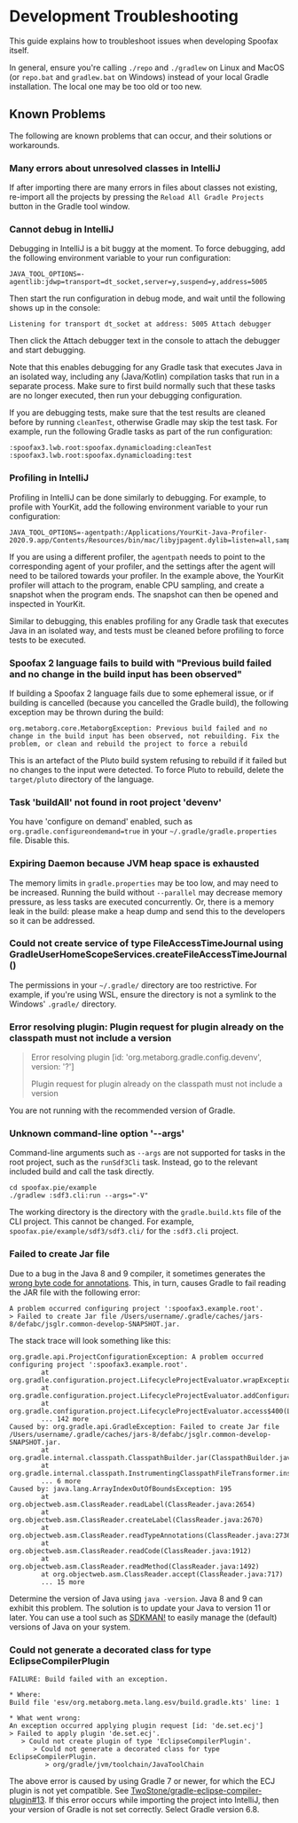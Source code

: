 # Development Troubleshooting

This guide explains how to troubleshoot issues when developing Spoofax itself.

In general, ensure you're calling `./repo` and `./gradlew` on Linux and MacOS (or `repo.bat` and `gradlew.bat` on Windows) instead of your local Gradle installation. The local one may be too old or too new.

## Known Problems
The following are known problems that can occur, and their solutions or workarounds.

### Many errors about unresolved classes in IntelliJ
If after importing there are many errors in files about classes not existing, re-import all the projects by pressing the `Reload All Gradle Projects` button in the Gradle tool window.

### Cannot debug in IntelliJ
Debugging in IntelliJ is a bit buggy at the moment. To force debugging, add the following environment variable to your run configuration:

```
JAVA_TOOL_OPTIONS=-agentlib:jdwp=transport=dt_socket,server=y,suspend=y,address=5005
```

Then start the run configuration in debug mode, and wait until the following shows up in the console:

```
Listening for transport dt_socket at address: 5005 Attach debugger
```

Then click the <span class="guilabel">Attach debugger</span> text in the console to attach the debugger and start debugging.

Note that this enables debugging for any Gradle task that executes Java in an isolated way, including any (Java/Kotlin) compilation tasks that run in a separate process.
Make sure to first build normally such that these tasks are no longer executed, then run your debugging configuration.

If you are debugging tests, make sure that the test results are cleaned before by running `cleanTest`, otherwise Gradle may skip the test task. For example, run the following Gradle tasks as part of the run configuration:

```
:spoofax3.lwb.root:spoofax.dynamicloading:cleanTest :spoofax3.lwb.root:spoofax.dynamicloading:test
```

### Profiling in IntelliJ
Profiling in IntelliJ can be done similarly to debugging. For example, to profile with YourKit, add the following environment variable to your run configuration:

```
JAVA_TOOL_OPTIONS=-agentpath:/Applications/YourKit-Java-Profiler-2020.9.app/Contents/Resources/bin/mac/libyjpagent.dylib=listen=all,sampling,onexit=snapshot
```

If you are using a different profiler, the `agentpath` needs to point to the corresponding agent of your profiler, and the settings after the agent will need to be tailored towards your profiler.
In the example above, the YourKit profiler will attach to the program, enable CPU sampling, and create a snapshot when the program ends.
The snapshot can then be opened and inspected in YourKit.

Similar to debugging, this enables profiling for any Gradle task that executes Java in an isolated way, and tests must be cleaned before profiling to force tests to be executed.


### Spoofax 2 language fails to build with "Previous build failed and no change in the build input has been observed"
If building a Spoofax 2 language fails due to some ephemeral issue, or if building is cancelled (because you cancelled the Gradle build), the following exception may be thrown during the build:

```
org.metaborg.core.MetaborgException: Previous build failed and no change in the build input has been observed, not rebuilding. Fix the problem, or clean and rebuild the project to force a rebuild
```

This is an artefact of the Pluto build system refusing to rebuild if it failed but no changes to the input were detected.
To force Pluto to rebuild, delete the `target/pluto` directory of the language.

### Task 'buildAll' not found in root project 'devenv'
You have 'configure on demand' enabled, such as `org.gradle.configureondemand=true` in your `~/.gradle/gradle.properties` file. Disable this.

### Expiring Daemon because JVM heap space is exhausted
The memory limits in `gradle.properties` may be too low, and may need to be increased.
Running the build without `--parallel` may decrease memory pressure, as less tasks are executed concurrently.
Or, there is a memory leak in the build: please make a heap dump and send this to the developers so it can be addressed.

### Could not create service of type FileAccessTimeJournal using GradleUserHomeScopeServices.createFileAccessTimeJournal()
The permissions in your `~/.gradle/` directory are too restrictive. For example, if you're using WSL, ensure the directory is not a symlink to the Windows' `.gradle/` directory.

### Error resolving plugin: Plugin request for plugin already on the classpath must not include a version

> Error resolving plugin [id: 'org.metaborg.gradle.config.devenv', version: '?']
>
> Plugin request for plugin already on the classpath must not include a version

You are not running with the recommended version of Gradle.

### Unknown command-line option '--args'
Command-line arguments such as `--args` are not supported for tasks in the root project, such as the `runSdf3Cli` task. Instead, go to the relevant included build and call the task directly.

```
cd spoofax.pie/example
./gradlew :sdf3.cli:run --args="-V"
```

The working directory is the directory with the `gradle.build.kts` file of the CLI project. This cannot be changed. For example, `spoofax.pie/example/sdf3/sdf3.cli/` for the `:sdf3.cli` project.


### Failed to create Jar file
Due to a bug in the Java 8 and 9 compiler, it sometimes generates the [wrong byte code for annotations](https://bugs.openjdk.java.net/browse/JDK-8144185). This, in turn, causes Gradle to fail reading the JAR file with the following error:

```
A problem occurred configuring project ':spoofax3.example.root'.
> Failed to create Jar file /Users/username/.gradle/caches/jars-8/defabc/jsglr.common-develop-SNAPSHOT.jar.
```

The stack trace will look something like this:

```
org.gradle.api.ProjectConfigurationException: A problem occurred configuring project ':spoofax3.example.root'.
        at org.gradle.configuration.project.LifecycleProjectEvaluator.wrapException(LifecycleProjectEvaluator.java:75)
        at org.gradle.configuration.project.LifecycleProjectEvaluator.addConfigurationFailure(LifecycleProjectEvaluator.java:68)
        at org.gradle.configuration.project.LifecycleProjectEvaluator.access$400(LifecycleProjectEvaluator.java:51)
        ... 142 more
Caused by: org.gradle.api.GradleException: Failed to create Jar file /Users/username/.gradle/caches/jars-8/defabc/jsglr.common-develop-SNAPSHOT.jar.
        at org.gradle.internal.classpath.ClasspathBuilder.jar(ClasspathBuilder.java:47)
        at org.gradle.internal.classpath.InstrumentingClasspathFileTransformer.instrument(InstrumentingClasspathFileTransformer.java:83)
        ... 6 more
Caused by: java.lang.ArrayIndexOutOfBoundsException: 195
        at org.objectweb.asm.ClassReader.readLabel(ClassReader.java:2654)
        at org.objectweb.asm.ClassReader.createLabel(ClassReader.java:2670)
        at org.objectweb.asm.ClassReader.readTypeAnnotations(ClassReader.java:2736)
        at org.objectweb.asm.ClassReader.readCode(ClassReader.java:1912)
        at org.objectweb.asm.ClassReader.readMethod(ClassReader.java:1492)
        at org.objectweb.asm.ClassReader.accept(ClassReader.java:717)
        ... 15 more
```

Determine the version of Java using `java -version`. Java 8 and 9 can exhibit this problem. The solution is to update your Java to version 11 or later. You can use a tool such as [SDKMAN!](https://sdkman.io/) to easily manage the (default) versions of Java on your system.


### Could not generate a decorated class for type EclipseCompilerPlugin
```
FAILURE: Build failed with an exception.

* Where:
Build file 'esv/org.metaborg.meta.lang.esv/build.gradle.kts' line: 1

* What went wrong:
An exception occurred applying plugin request [id: 'de.set.ecj']
> Failed to apply plugin 'de.set.ecj'.
   > Could not create plugin of type 'EclipseCompilerPlugin'.
      > Could not generate a decorated class for type EclipseCompilerPlugin.
         > org/gradle/jvm/toolchain/JavaToolChain
```

The above error is caused by using Gradle 7 or newer, for which the ECJ plugin is not yet compatible. See [TwoStone/gradle-eclipse-compiler-plugin#13](https://github.com/TwoStone/gradle-eclipse-compiler-plugin/issues/13). If this error occurs while importing the project into IntelliJ, then your version of Gradle is not set correctly. Select Gradle version 6.8.
